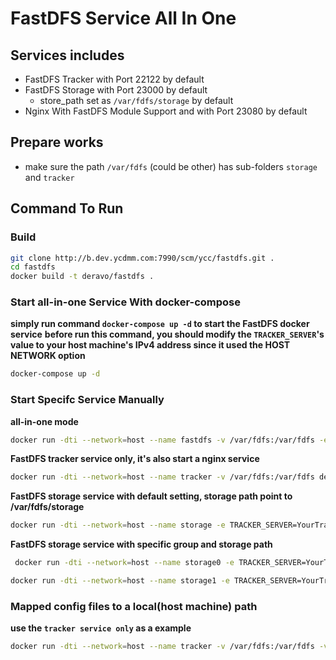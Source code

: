 # FastDFS Service All In One
## Services includes
- FastDFS Tracker with Port 22122 by default
- FastDFS Storage with Port 23000 by default
    - store_path set as `/var/fdfs/storage`  by default
- Nginx With FastDFS Module Support and with Port 23080 by default

## Prepare works
- make sure the path `/var/fdfs` (could be other) has sub-folders `storage` and `tracker`

## Command To Run
### Build
```bash
git clone http://b.dev.ycdmm.com:7990/scm/ycc/fastdfs.git .
cd fastdfs
docker build -t deravo/fastdfs .
```

### Start all-in-one Service With docker-compose
**simply run command `docker-compose up -d` to start the FastDFS docker service**
**before run this command, you should modify the `TRACKER_SERVER`'s value to your host machine's IPv4 address since it used the HOST NETWORK option**
```bash
docker-compose up -d
```

### Start Specifc Service Manually
**all-in-one mode**
```bash
docker run -dti --network=host --name fastdfs -v /var/fdfs:/var/fdfs -e TRACKER_SERVER=YourTrackerIp:TrackerPort deravo/fastdfs all
```

**FastDFS tracker service only, it's also start a nginx service**
```bash
docker run -dti --network=host --name tracker -v /var/fdfs:/var/fdfs deravo/fastdfs tracker
```

**FastDFS storage service with default setting, storage path point to /var/fdfs/storage**
```bash
docker run -dti --network=host --name storage -e TRACKER_SERVER=YourTrackerIp:22122 -v /var/fdfs:/var/fdfs deravo/fastdfs storage
```

**FastDFS storage service with specific group and storage path**
```bash
 docker run -dti --network=host --name storage0 -e TRACKER_SERVER=YourTrackerIp:22122 -p 23001:23001 -e GROUP_NAME=group2 -e PORT=23001 -e DATA_PATH=storage0 -v /var/fdfs:/var/fdfs deravo/fastdfs storage

docker run -dti --network=host --name storage1 -e TRACKER_SERVER=YourTrackerIp:22122 -p 23001:23001 -e GROUP_NAME=group2 -e PORT=23001 -e DATA_PATH=storage1 -v /var/fdfs:/var/fdfs deravo/fastdfs storage
```

### Mapped config files to a local(host machine) path
**use the `tracker service only` as a example**
```bash
docker run -dti --network=host --name tracker -v /var/fdfs:/var/fdfs -v /path/to/conf/fdfs:/etc/fdfs deravo/fastdfs tracker
```
